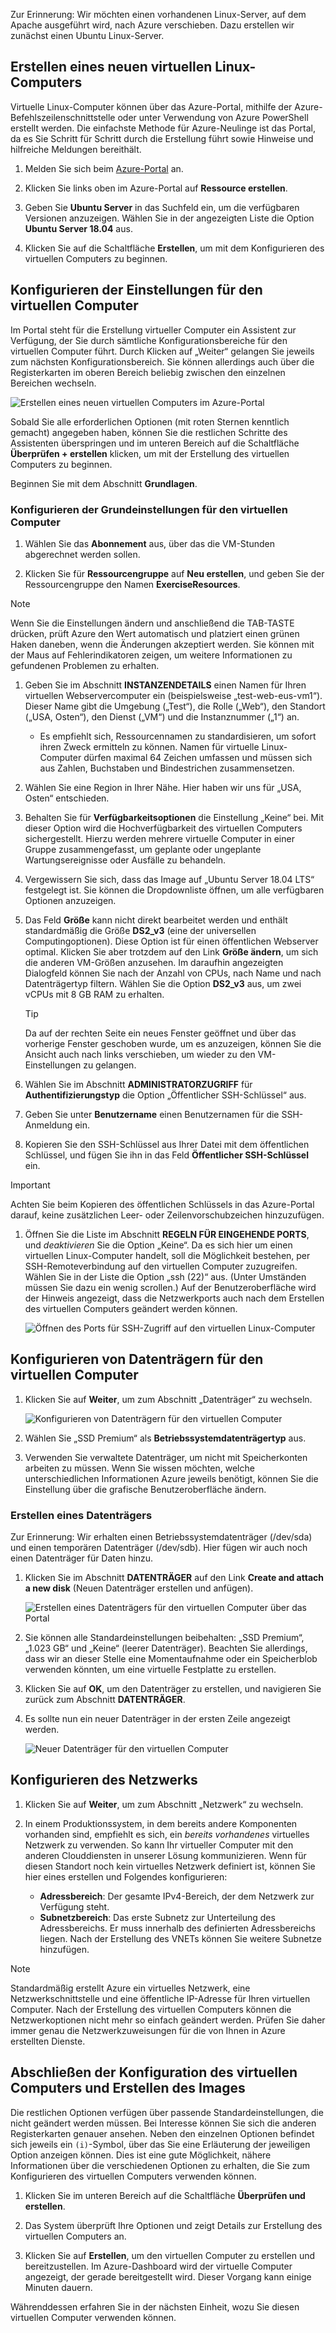 Zur Erinnerung: Wir möchten einen vorhandenen Linux-Server, auf dem Apache ausgeführt wird, nach Azure verschieben. Dazu erstellen wir zunächst einen Ubuntu Linux-Server.

## <a name="create-a-new-linux-virtual-machine"></a>Erstellen eines neuen virtuellen Linux-Computers

Virtuelle Linux-Computer können über das Azure-Portal, mithilfe der Azure-Befehlszeilenschnittstelle oder unter Verwendung von Azure PowerShell erstellt werden. Die einfachste Methode für Azure-Neulinge ist das Portal, da es Sie Schritt für Schritt durch die Erstellung führt sowie Hinweise und hilfreiche Meldungen bereithält.

1. Melden Sie sich beim [Azure-Portal](https://portal.azure.com?azure-portal=true) an.

1. Klicken Sie links oben im Azure-Portal auf **Ressource erstellen**.

1. Geben Sie **Ubuntu Server** in das Suchfeld ein, um die verfügbaren Versionen anzuzeigen. Wählen Sie in der angezeigten Liste die Option **Ubuntu Server 18.04** aus.

1. Klicken Sie auf die Schaltfläche **Erstellen**, um mit dem Konfigurieren des virtuellen Computers zu beginnen.

## <a name="configure-the-vm-settings"></a>Konfigurieren der Einstellungen für den virtuellen Computer

Im Portal steht für die Erstellung virtueller Computer ein Assistent zur Verfügung, der Sie durch sämtliche Konfigurationsbereiche für den virtuellen Computer führt. Durch Klicken auf „Weiter“ gelangen Sie jeweils zum nächsten Konfigurationsbereich. Sie können allerdings auch über die Registerkarten im oberen Bereich beliebig zwischen den einzelnen Bereichen wechseln.

![Erstellen eines neuen virtuellen Computers im Azure-Portal](../media-drafts/3-azure-portal-create-vm.png)

Sobald Sie alle erforderlichen Optionen (mit roten Sternen kenntlich gemacht) angegeben haben, können Sie die restlichen Schritte des Assistenten überspringen und im unteren Bereich auf die Schaltfläche **Überprüfen + erstellen** klicken, um mit der Erstellung des virtuellen Computers zu beginnen.

Beginnen Sie mit dem Abschnitt **Grundlagen**.

### <a name="configure-basic-vm-settings"></a>Konfigurieren der Grundeinstellungen für den virtuellen Computer

1. Wählen Sie das **Abonnement** aus, über das die VM-Stunden abgerechnet werden sollen.

1. Klicken Sie für **Ressourcengruppe** auf **Neu erstellen**, und geben Sie der Ressourcengruppe den Namen **ExerciseResources**.

> [!NOTE]
> Wenn Sie die Einstellungen ändern und anschließend die TAB-TASTE drücken, prüft Azure den Wert automatisch und platziert einen grünen Haken daneben, wenn die Änderungen akzeptiert werden. Sie können mit der Maus auf Fehlerindikatoren zeigen, um weitere Informationen zu gefundenen Problemen zu erhalten.

1. Geben Sie im Abschnitt **INSTANZENDETAILS** einen Namen für Ihren virtuellen Webservercomputer ein (beispielsweise „test-web-eus-vm1“). Dieser Name gibt die Umgebung („Test“), die Rolle („Web“), den Standort („USA, Osten“), den Dienst („VM“) und die Instanznummer („1“) an.
    - Es empfiehlt sich, Ressourcennamen zu standardisieren, um sofort ihren Zweck ermitteln zu können. Namen für virtuelle Linux-Computer dürfen maximal 64 Zeichen umfassen und müssen sich aus Zahlen, Buchstaben und Bindestrichen zusammensetzen.

1. Wählen Sie eine Region in Ihrer Nähe. Hier haben wir uns für „USA, Osten“ entschieden.

1. Behalten Sie für **Verfügbarkeitsoptionen** die Einstellung „Keine“ bei. Mit dieser Option wird die Hochverfügbarkeit des virtuellen Computers sichergestellt. Hierzu werden mehrere virtuelle Computer in einer Gruppe zusammengefasst, um geplante oder ungeplante Wartungsereignisse oder Ausfälle zu behandeln.

1. Vergewissern Sie sich, dass das Image auf „Ubuntu Server 18.04 LTS“ festgelegt ist. Sie können die Dropdownliste öffnen, um alle verfügbaren Optionen anzuzeigen.

1. Das Feld **Größe** kann nicht direkt bearbeitet werden und enthält standardmäßig die Größe **DS2_v3** (eine der universellen Computingoptionen). Diese Option ist für einen öffentlichen Webserver optimal. Klicken Sie aber trotzdem auf den Link **Größe ändern**, um sich die anderen VM-Größen anzusehen. Im daraufhin angezeigten Dialogfeld können Sie nach der Anzahl von CPUs, nach Name und nach Datenträgertyp filtern. Wählen Sie die Option **DS2_v3** aus, um zwei vCPUs mit 8 GB RAM zu erhalten.

    > [!TIP]
    > Da auf der rechten Seite ein neues Fenster geöffnet und über das vorherige Fenster geschoben wurde, um es anzuzeigen, können Sie die Ansicht auch nach links verschieben, um wieder zu den VM-Einstellungen zu gelangen.

1. Wählen Sie im Abschnitt **ADMINISTRATORZUGRIFF** für **Authentifizierungstyp** die Option „Öffentlicher SSH-Schlüssel“ aus.

1. Geben Sie unter **Benutzername** einen Benutzernamen für die SSH-Anmeldung ein.

1. Kopieren Sie den SSH-Schlüssel aus Ihrer Datei mit dem öffentlichen Schlüssel, und fügen Sie ihn in das Feld **Öffentlicher SSH-Schlüssel** ein.

> [!IMPORTANT]
> Achten Sie beim Kopieren des öffentlichen Schlüssels in das Azure-Portal darauf, keine zusätzlichen Leer- oder Zeilenvorschubzeichen hinzuzufügen.

1. Öffnen Sie die Liste im Abschnitt **REGELN FÜR EINGEHENDE PORTS**, und _deaktivieren_ Sie die Option „Keine“. Da es sich hier um einen virtuellen Linux-Computer handelt, soll die Möglichkeit bestehen, per SSH-Remoteverbindung auf den virtuellen Computer zuzugreifen. Wählen Sie in der Liste die Option „ssh (22)“ aus. (Unter Umständen müssen Sie dazu ein wenig scrollen.) Auf der Benutzeroberfläche wird der Hinweis angezeigt, dass die Netzwerkports auch nach dem Erstellen des virtuellen Computers geändert werden können.

    ![Öffnen des Ports für SSH-Zugriff auf den virtuellen Linux-Computer](../media-drafts/3-open-ports.png)

## <a name="configure-disks-for-the-vm"></a>Konfigurieren von Datenträgern für den virtuellen Computer

1. Klicken Sie auf **Weiter**, um zum Abschnitt „Datenträger“ zu wechseln.

    ![Konfigurieren von Datenträgern für den virtuellen Computer](../media-drafts/3-configure-disks.png)

1. Wählen Sie „SSD Premium“ als **Betriebssystemdatenträgertyp** aus.

1. Verwenden Sie verwaltete Datenträger, um nicht mit Speicherkonten arbeiten zu müssen. Wenn Sie wissen möchten, welche unterschiedlichen Informationen Azure jeweils benötigt, können Sie die Einstellung über die grafische Benutzeroberfläche ändern.

### <a name="create-a-data-disk"></a>Erstellen eines Datenträgers

Zur Erinnerung: Wir erhalten einen Betriebssystemdatenträger (/dev/sda) und einen temporären Datenträger (/dev/sdb). Hier fügen wir auch noch einen Datenträger für Daten hinzu.

1. Klicken Sie im Abschnitt **DATENTRÄGER** auf den Link **Create and attach a new disk** (Neuen Datenträger erstellen und anfügen).

    ![Erstellen eines Datenträgers für den virtuellen Computer über das Portal](../media-drafts/3-add-data-disk.png)

1. Sie können alle Standardeinstellungen beibehalten: „SSD Premium“, „1.023 GB“ und „Keine“ (leerer Datenträger). Beachten Sie allerdings, dass wir an dieser Stelle eine Momentaufnahme oder ein Speicherblob verwenden könnten, um eine virtuelle Festplatte zu erstellen.

1. Klicken Sie auf **OK**, um den Datenträger zu erstellen, und navigieren Sie zurück zum Abschnitt **DATENTRÄGER**.

1. Es sollte nun ein neuer Datenträger in der ersten Zeile angezeigt werden.

    ![Neuer Datenträger für den virtuellen Computer](../media-drafts/3-new-disk.png)

## <a name="configure-the-network"></a>Konfigurieren des Netzwerks

1. Klicken Sie auf **Weiter**, um zum Abschnitt „Netzwerk“ zu wechseln.

1. In einem Produktionssystem, in dem bereits andere Komponenten vorhanden sind, empfiehlt es sich, ein _bereits vorhandenes_ virtuelles Netzwerk zu verwenden. So kann Ihr virtueller Computer mit den anderen Clouddiensten in unserer Lösung kommunizieren. Wenn für diesen Standort noch kein virtuelles Netzwerk definiert ist, können Sie hier eines erstellen und Folgendes konfigurieren:

    - **Adressbereich**: Der gesamte IPv4-Bereich, der dem Netzwerk zur Verfügung steht.
    - **Subnetzbereich**: Das erste Subnetz zur Unterteilung des Adressbereichs. Er muss innerhalb des definierten Adressbereichs liegen. Nach der Erstellung des VNETs können Sie weitere Subnetze hinzufügen.

> [!NOTE]
> Standardmäßig erstellt Azure ein virtuelles Netzwerk, eine Netzwerkschnittstelle und eine öffentliche IP-Adresse für Ihren virtuellen Computer. Nach der Erstellung des virtuellen Computers können die Netzwerkoptionen nicht mehr so einfach geändert werden. Prüfen Sie daher immer genau die Netzwerkzuweisungen für die von Ihnen in Azure erstellten Dienste.

## <a name="finish-configuring-the-vm-and-create-the-image"></a>Abschließen der Konfiguration des virtuellen Computers und Erstellen des Images

Die restlichen Optionen verfügen über passende Standardeinstellungen, die nicht geändert werden müssen. Bei Interesse können Sie sich die anderen Registerkarten genauer ansehen. Neben den einzelnen Optionen befindet sich jeweils ein `(i)`-Symbol, über das Sie eine Erläuterung der jeweiligen Option anzeigen können. Dies ist eine gute Möglichkeit, nähere Informationen über die verschiedenen Optionen zu erhalten, die Sie zum Konfigurieren des virtuellen Computers verwenden können.

1. Klicken Sie im unteren Bereich auf die Schaltfläche **Überprüfen und erstellen**.

1. Das System überprüft Ihre Optionen und zeigt Details zur Erstellung des virtuellen Computers an.

1. Klicken Sie auf **Erstellen**, um den virtuellen Computer zu erstellen und bereitzustellen. Im Azure-Dashboard wird der virtuelle Computer angezeigt, der gerade bereitgestellt wird. Dieser Vorgang kann einige Minuten dauern.

Währenddessen erfahren Sie in der nächsten Einheit, wozu Sie diesen virtuellen Computer verwenden können.
